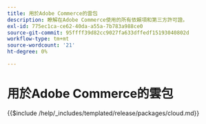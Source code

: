 ```yaml
---
title: 用於Adobe Commerce的雲包
description: 瞭解在Adobe Commerce使用的所有依賴項和第三方許可證。
exl-id: 775ec1ca-ce62-40da-a55a-7b783a988ce0
source-git-commit: 95ffff39d82cc9027fa633dffedf15193040802d
workflow-type: tm+mt
source-wordcount: '21'
ht-degree: 0%

---
```


# 用於Adobe Commerce的雲包

{{$include /help/_includes/templated/release/packages/cloud.md}}
